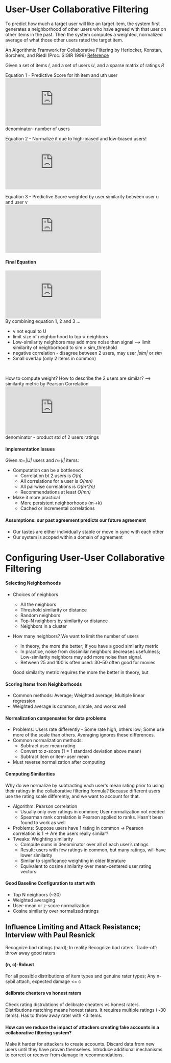 # User-User Collaborative Filtering
To predict how much a target user will like an target item, the system first generates a neighborhood of other users who have agreed with that user on other items in the past. Then the system computes a weighted, normalized average of what those other users rated the target item. <br> 

An Algorithmic Framwork for Collaborative Filtering by Herlocker, Konstan, Borchers, and Riedl (Proc. SIGIR 1999) [Reference](http://files.grouplens.org/papers/algs.pdf)

Given a set of items *I*, and a set of users *U*, and a sparse matrix of ratings *R*

Equation 1 - Predictive Score for ith item and uth user <br>
![equation](http://latex.codecogs.com/gif.latex?S_%7Bu%2C%20i%7D%20%3D%20%5Cfrac%7B%5Csum_%7Bv%5Cepsilon%20u%7Dr_%7Bvi%7D%7D%7B%5Cleft%20%7C%20U%20%5Cright%20%7C%7D) <br>
denominator- number of users <br>

Equation 2 - Normalize it due to high-biased and low-biased users! <br>
![equation](http://latex.codecogs.com/gif.latex?S_%7Bv%2C%20i%7D%20%3D%20%5Cbar%7Br_%7Bv%7D%7D&plus;%20%5Cfrac%7B%5Csum_%7Bv%5Cepsilon%20u%7D%28r_%7Bvi%7D-%5Cbar%7Br_%7Bv%7D%7D%29%7D%7B%5Cleft%20%7C%20U%20%5Cright%20%7C%7D)

Equation 3 - Predictive Score weighted by user similarity between user u and user v <br>
![equation](http://latex.codecogs.com/gif.latex?S_%7Bu%2C%20i%7D%20%3D%20%5Cfrac%7B%5Csum_%7Bv%5Cepsilon%20u%7Dr_%7Bvi%7D%5Ccdot%20w_%7Buv%7D%7D%7B%5Csum_%7Bv%5Cepsilon%20u%7Dw_%7Buv%7D%7D)

#### Final Equation<br>
![equation](http://latex.codecogs.com/gif.latex?S_%7Bv%2C%20i%7D%20%3D%20%5Cbar%7Br_%7Bv%7D%7D&plus;%20%5Cfrac%7B%5Csum_%7Bv%5Cepsilon%20u%7D%28r_%7Bvi%7D-%5Cbar%7Br_%7Bv%7D%7D%29%5Ccdot%20w_%7Buv%7D%7D%7B%5Csum_%7Bv%5Cepsilon%20u%7Dw_%7Buv%7D%7D) <br>
By combining equation 1, 2 and 3 ... 
- v not equal to U
- limit size of neighborhood to top-*k* neighbors
- Low-similarity neighbors may add more noise than signal --> limit similarity of neighborhood to sim > sim_threshold 
- negative correlation - disagree between 2 users, may user *|sim|* or *sim* 
- Small overlap (only 2 items in common)
<br>

How to compute weight? How to describe the 2 users are similar? --> similarity metric by Pearson Correlation <br>
![equation](http://latex.codecogs.com/gif.latex?w_%7Buv%7D%20%3D%20%5Cfrac%7B%5Csum_%7Bi%5Cepsilon%20I%7D%28r_%7Bvi%7D-%5Cbar%7Br_%7Bv%7D%7D%29%7D%7B%5Csigma%20_%7Bu%7D%5Csigma%20_%7Bv%7D%7D) <br>
denominator - product std of 2 users ratings <br>

#### Implementation Issues
Given *m=|U|* users and *n=|I|* items:
- Computation can be a bottleneck 
  - Correlation bt 2 users is *O(n)*
  - All correlations for a user is *O(mn)*
  - All pairwise correlations is *O(m^2n)*
  - Recommendations at least *O(mn)*
- Make it more practical 
  - More persistent neighborhoods (m->k)
  - Cached or incremental correlations

#### Assumptions: our past agreement predicts our future agreement
- Our tastes are either individually stable or move in sync with each other
- Our system is scoped within a domain of agreement
 
# Configuring User-User Collaborative Filtering
#### Selecting Neighborhoods
- Choices of neighbors 
  - All the neighbors
  - Threshold similarity or distance
  - Random neighbors
  - Top-N neighbors by similarity or distance
  - Neighbors in a cluster
- How many neighbors? We want to limit the number of users
  - In theory, the more the better; If you have a good similarity metric
  - In practice, noise from dissimilar neighbors decreases usefulness; Low-similarity neighbors may add more noise than signal.
  - Between 25 and 100 is often used: 30–50 often good for movies 
  
  
  Good similarity metric requires the more the better in theory, but  
#### Scoring Items from Neighborhoods
- Common methods: Average; Weighted average; Multiple linear regression
- Weighted average is common, simple, and works well
#### Normalization compensates for data problems  
- Problems: Users rate differently - Some rate high, others low; Some use more of the scale than others. Averaging ignores these differences. 
- Common normalization methods: 
  - Subtract user mean rating
  - Convert to z-score (1 = 1 standard deviation above mean)
  - Subtract item or item-user mean
- Must reverse normalization after computing

#### Computing Similarities
Why do we normalize by subtracting each user's mean rating prior to using their ratings in the collaborative filtering formula? Because different users use the rating scale differently, and we want to account for that.
- Algorithm: Pearson correlation
  - Usually only over ratings in common; User normalization not needed
  - Spearman rank correlation is Pearson applied to ranks. Hasn't been found to work as well
- Problems: Suppose users have 1 rating in common -> Pearson correlation is 1 -> Are the users really similar?
- Tweaks: Weighting similarity
  - Compute sums in denominator over all of each user’s ratings
  - Result: users with few ratings in common, but many ratings, will have lower similarity
  - Similar to significance weighting in older literature
  - Equivalent to cosine similarity over mean-centered user rating vectors
#### Good Baseline Configuration to start with
- Top N neighbors (~30)
- Weighted averaging
- User-mean or z-score normalization
- Cosine similarity over normalized ratings

## Influence Limiting and Attack Resistance; Interview with Paul Resnick
Recognize bad ratings (hard); In reality Recognize bad raters. Trade-off: throw away good raters
#### (n, c)-Robust
For all possible distributions of item types and genuine rater types; Any n-sybil attach, expected damage <= c
#### delibrate cheaters vs honest raters 
Check rating distrubtions of delibrate cheaters vs honest raters. Distributions matching means honest raters. It requires multiple ratings (~30 items). Has to throw away rater with <3 items. 
#### How can we reduce the impact of attackers creating fake accounts in a collaborative filtering system?
Make it harder for attackers to create accounts. Discard data from new users until they have proven themselves. Introduce additional mechanisms to correct or recover from damage in recommendations.
